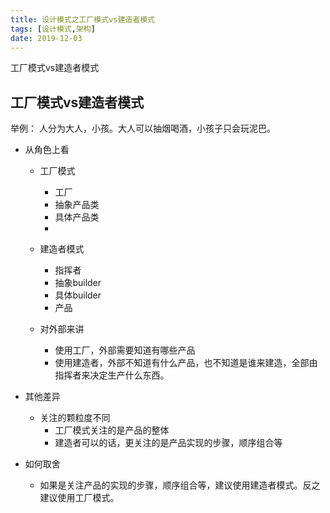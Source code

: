 ```yaml
---
title: 设计模式之工厂模式vs建造者模式
tags: [设计模式,架构]
date: 2019-12-03
---
```


工厂模式vs建造者模式
<!-- more -->

工厂模式vs建造者模式
----
举例：
  人分为大人，小孩。大人可以抽烟喝酒，小孩子只会玩泥巴。

- 从角色上看
  - 工厂模式
    - 工厂
    - 抽象产品类
    - 具体产品类
    - 

  - 建造者模式
    - 指挥者
    - 抽象builder
    - 具体builder
    - 产品

  - 对外部来讲
    - 使用工厂，外部需要知道有哪些产品
    - 使用建造者，外部不知道有什么产品，也不知道是谁来建造，全部由指挥者来决定生产什么东西。
- 其他差异
  - 关注的颗粒度不同
    - 工厂模式关注的是产品的整体
    - 建造者可以的话，更关注的是产品实现的步骤，顺序组合等

- 如何取舍
  - 如果是关注产品的实现的步骤，顺序组合等，建议使用建造者模式。反之建议使用工厂模式。